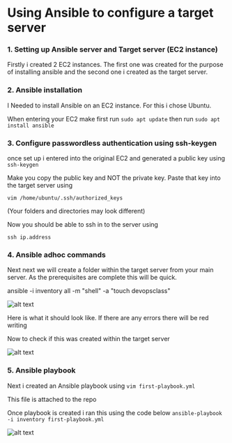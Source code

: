 
# Using Ansible to configure a target server

### 1. Setting up Ansible server and Target server (EC2 instance)

Firstly i created 2 EC2 instances.
The first one was created for the purpose of installing ansible 
and the second one i created as the target server.

### 2. Ansible installation

I Needed to install Ansible on an EC2 instance.
For this i chose Ubuntu.

When entering your EC2 make first run 
`sudo apt update` then run `sudo apt install ansible`

### 3. Configure passwordless authentication using ssh-keygen

once set up i entered into the original EC2 and generated a public key using 
`ssh-keygen` 

Make you copy the public key and NOT the private key. 
Paste that key into the target server using 

`vim /home/ubuntu/.ssh/authorized_keys `

(Your folders and directories may look different)

Now you should be able to ssh in to the server using 

`ssh ip.address`

### 4. Ansible adhoc commands

Next next we will create a folder within the target server from your main server. 
As the prerequisites are complete this will be quick.

ansible -i inventory all -m "shell" -a "touch devopsclass"

![alt text](file:///c%3A/Users/Hassan/Downloads/ansible%20image%201.JPG)

Here is what it should look like. If there are any errors there will be red writing

Now to check if this was created within the target server

![alt text](file:///c%3A/Users/Hassan/Downloads/ansible%20image%202.JPG)

### 5. Ansible playbook

Next i created an Ansible playbook using
`vim first-playbook.yml`

This file is attached to the repo

Once playbook is created i ran this using the code below
`ansible-playbook -i inventory first-playbook.yml `

![alt text](file:///c%3A/Users/Hassan/Downloads/ansible%203.JPG)

